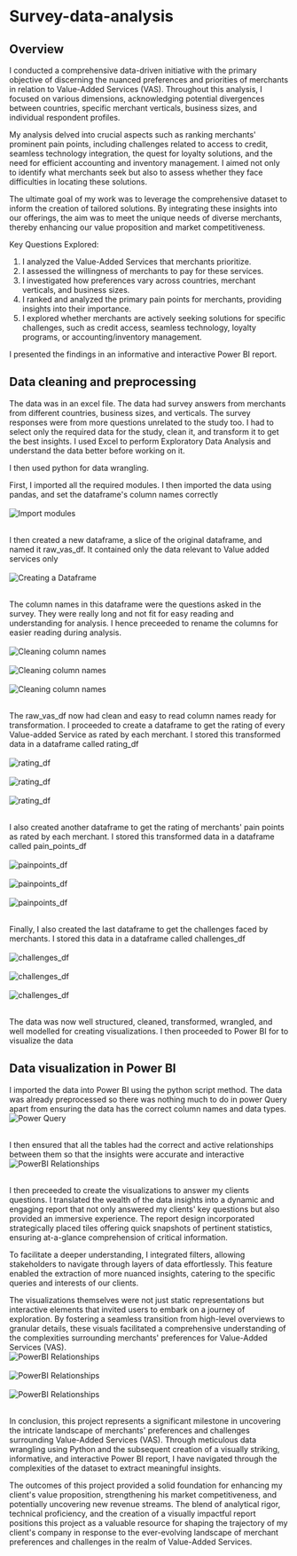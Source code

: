 # Survey-data-analysis
## Overview
I conducted a comprehensive data-driven initiative with the primary objective of discerning the nuanced preferences and priorities of merchants in relation to Value-Added Services (VAS). Throughout this analysis, I focused on various dimensions, acknowledging potential divergences between countries, specific merchant verticals, business sizes, and individual respondent profiles.

My analysis delved into crucial aspects such as ranking merchants' prominent pain points, including challenges related to access to credit, seamless technology integration, the quest for loyalty solutions, and the need for efficient accounting and inventory management. I aimed not only to identify what merchants seek but also to assess whether they face difficulties in locating these solutions.

The ultimate goal of my work was to leverage the comprehensive dataset to inform the creation of tailored solutions. By integrating these insights into our offerings, the aim was to meet the unique needs of diverse merchants, thereby enhancing our value proposition and market competitiveness.

Key Questions Explored:

1. I analyzed the Value-Added Services that merchants prioritize.
2. I assessed the willingness of merchants to pay for these services.
3. I investigated how preferences vary across countries, merchant verticals, and business sizes.
4. I ranked and analyzed the primary pain points for merchants, providing insights into their importance.
5. I explored whether merchants are actively seeking solutions for specific challenges, such as credit access, seamless technology, loyalty programs, or accounting/inventory management.

I presented the findings in an informative and interactive Power BI report.

## Data cleaning and preprocessing
The data was in an excel file. The data had survey answers from merchants from different countries, business sizes, and verticals. The survey responses were from more questions unrelated to the study too. I had to select only the required data for the study, clean it, and transform it to get the best insights. I used Excel to perform Exploratory Data Analysis and understand the data better before working on it.

I then used python for data wrangling.

First, I imported all the required modules. I then imported the data using pandas, and set the dataframe's column names correctly<br/><br/>
![Import modules](./Images/Python1.png)  <br/> <br/>

I then created a new dataframe, a slice of the original dataframe, and named it raw_vas_df. It contained only the data relevant to Value added services only<br><br>
![Creating a Dataframe](./Images/Python2.png)  <br/> <br/>

The column names in this dataframe were the questions asked in the survey. They were really long and not fit for easy reading and understanding for analysis. I hence preceeded to rename the columns for easier reading during analysis.<br><br>
![Cleaning column names](./Images/Python3.png)  <br/> <br/>
![Cleaning column names](./Images/Python4.png)  <br/> <br/>
![Cleaning column names](./Images/Python5.png)  <br/> <br/>

The raw_vas_df now had clean and easy to read column names ready for transformation. I proceeded to create a dataframe to get the rating of every Value-added Service as rated by each merchant. I stored this transformed data in a dataframe called rating_df<br><br>
![rating_df](./Images/Python6.png)  <br/> <br/>
![rating_df](./Images/Python7.png)  <br/> <br/>
![rating_df](./Images/Python8.png)  <br/> <br/>

I also created another dataframe to get the rating of merchants' pain points as rated by each merchant. I stored this transformed data in a dataframe called pain_points_df<br><br>
![painpoints_df](./Images/Python9.png)  <br/> <br/>
![painpoints_df](./Images/Python10.png)  <br/> <br/>
![painpoints_df](./Images/Python11.png)  <br/> <br/>

Finally, I also created the last dataframe to get the challenges faced by merchants. I stored this data in a dataframe called challenges_df<br><br>
![challenges_df](./Images/Python12.png)  <br/> <br/>
![challenges_df](./Images/Python13.png)  <br/> <br/>
![challenges_df](./Images/Python14.png)  <br/> <br/>

The data was now well structured, cleaned, transformed, wrangled, and well modelled for creating visualizations. I then proceeded to Power BI for to visualize the data

## Data visualization in Power BI
I imported the data into Power BI using the python script method. The data was already preprocessed so there was nothing much to do in power Query apart from ensuring the data has the correct column names and data types.<br/>
![Power Query](./Images/PowerQuery.png)  <br/> <br/>

I then ensured that all the tables had the correct and active relationships between them so that the insights were accurate and interactive <br/>
![PowerBI Relationships](./Images/PBIRelationships.png)<br/> <br/>

I then preceeded to create the visualizations to answer my clients questions. I translated the wealth of the data insights into a dynamic and engaging report that not only answered my clients' key questions but also provided an immersive experience. The report design incorporated strategically placed tiles offering quick snapshots of pertinent statistics, ensuring at-a-glance comprehension of critical information.

To facilitate a deeper understanding, I integrated filters, allowing stakeholders to navigate through layers of data effortlessly. This feature enabled the extraction of more nuanced insights, catering to the specific queries and interests of our clients.

The visualizations themselves were not just static representations but interactive elements that invited users to embark on a journey of exploration. By fostering a seamless transition from high-level overviews to granular details, these visuals facilitated a comprehensive understanding of the complexities surrounding merchants' preferences for Value-Added Services (VAS).<br/>
![PowerBI Relationships](./Images/Page1.png)<br/> <br/>
![PowerBI Relationships](./Images/Page2.png)<br/> <br/>
![PowerBI Relationships](./Images/Page3.png)<br/> <br/>


In conclusion, this project represents a significant milestone in uncovering the intricate landscape of merchants' preferences and challenges surrounding Value-Added Services (VAS). Through meticulous data wrangling using Python and the subsequent creation of a visually striking, informative, and interactive Power BI report, I have navigated through the complexities of the dataset to extract meaningful insights.

The outcomes of this project provided a solid foundation for enhancing my client's value proposition, strengthening his market competitiveness, and potentially uncovering new revenue streams. The blend of analytical rigor, technical proficiency, and the creation of a visually impactful report positions this project as a valuable resource for shaping the trajectory of my client's company in response to the ever-evolving landscape of merchant preferences and challenges in the realm of Value-Added Services.